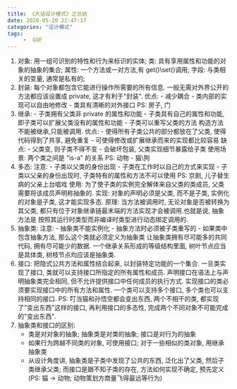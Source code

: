 ```yaml
---
title: 《大话设计模式》之总结
date: 2020-05-20 22:47:17
categories: "设计模式"
tags:
     -  GOF
---
```


1. 对象: 用一组可识别的特性和行为来标识的实体;
    类: 具有享用属性和功能的对象的抽象的集合;
    属性: 一个方法或一对方法,有 get()\set()调用;
    字段: 与类相关的变量, 通常是私有的;
2. 封装: 每个对象都包含它能进行操作所需要的所有信息.
        一般无需对外界公开的方法都应该设置成 private, 这才有利于"封装".
        优点: - 减少耦合
              - 类内部的实现可以自由地修改
              - 类具有清晰的对外接口
        PS: 房子, 门
3. 继承: - 子类拥有父类非 private 的属性和功能
         - 子类具有自己的属性和功能, 即子类可以扩展父类没有的属性和功能
         - 子类可以重写父类的方法
        构造方法不能被继承,只能被调用.
        优点: - 使得所有子类公共的部分都放在了父类, 使得代码得到了共享, 避免重复
              - 可使得修改或扩展继承而来的实现都比较容易
        缺点: - 父类变, 则子类不得不变
              - 会破坏包装, 父类实现细节暴露给子类
        使用场景: 两个类之间是 "is-a" 的关系
        PS: 动物 - 猫\狗
4. 多态: 注意: - 子类以父类的身份出现
              - 子类在工作时以自己的方式来实现
              - 子类以父亲的身份出现时, 子类特有的属性和方法不可以使用
              PS: 京剧, 儿子替生病的父亲上台唱戏
        使用: 为了使子类的实例完全解体来自父类的类成员, 父类需要将该成员声明称抽象的.
        实现: 对象的声明必须是父类, 而不是子类, 实例化的对象是子类, 这才能实现多态.
        原理: 当方法被调用时, 无论对象是否被转换为其父类, 都只有位于对象继承链最末端的方法实现才会被调用.也就是说, 抽象方法是       按照其运行时类型而非编译时类型进行动态绑定调用的.
5. 抽象类: 注意: - 抽象类不能实例化
                - 抽象方法时必须被子类重写的
                - 如果类中包含抽象方法, 那么这个类就必须定义为抽象类
        让抽象类拥有尽可能多的共同代码, 拥有尽可能少的数据.
        一个继承关系形成的等级结构里面, 树叶节点应当是具体类, 树枝节点均应该是抽象类.
6. 接口: 把隐式公共方法和属性结合起来, 以封装特定功能的一个集合.
        一旦类实现了接口, 类就可以支持接口所指定的所有属性和成员.
        声明接口在语法上与声明抽象类完全相同, 但不允许提供接口中任何成员的执行方式.
        实现接口的类必须要实现接口中的所有方法和属性.
        一个类可以支持多个接口, 多个类也可以支持相同的接口.
        PS: 叮当猫和孙悟空都会变出东西, 两个不相干的类, 都实现了"变出东西"这样的接口, 再利用接口的多态性, 完成两个不同对象不可能完成的"变出东西".
7. 抽象类和接口的区别:
    - 类是对对象的抽象; 抽象类是对类的抽象; 接口是对行为的抽象
    - 如果行为跨越不同类的对象, 可使用接口; 对于一些相似的类对象, 用继承抽象类
    - 从设计角度讲, 抽象类是子类中发现了公共的东西, 泛化出了父类, 然后子类继承父类; 而接口是跟不知子类的存在, 方法如何实现不确定, 预先定义 (PS: 猫 -> 动物; 动物策划方商量飞得最远等行为)
